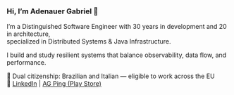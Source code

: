 ### Hi, I’m Adenauer Gabriel 👋

I’m a Distinguished Software Engineer with 30 years in development and 20 in architecture,  
specialized in Distributed Systems & Java Infrastructure.  

I build and study resilient systems that balance observability, data flow, and performance.

📍 Dual citizenship: Brazilian and Italian — eligible to work across the EU  
🔗 [LinkedIn](https://www.linkedin.com/in/adenauergabriel/) | [AG Ping (Play Store)](https://play.google.com/store/apps/details?id=ag.ping)
